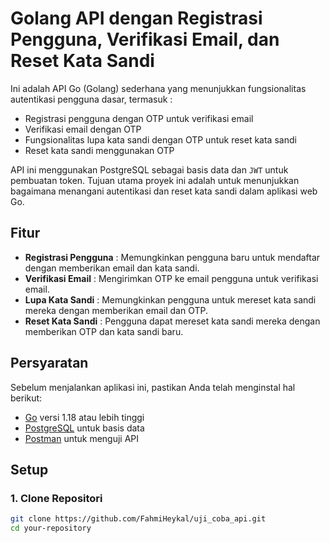 # Golang API dengan Registrasi Pengguna, Verifikasi Email, dan Reset Kata Sandi

Ini adalah API Go (Golang) sederhana yang menunjukkan fungsionalitas autentikasi pengguna dasar, termasuk :
- Registrasi pengguna dengan OTP untuk verifikasi email
- Verifikasi email dengan OTP
- Fungsionalitas lupa kata sandi dengan OTP untuk reset kata sandi
- Reset kata sandi menggunakan OTP

API ini menggunakan PostgreSQL sebagai basis data dan `JWT` untuk pembuatan token. Tujuan utama proyek ini adalah untuk menunjukkan bagaimana menangani autentikasi dan reset kata sandi dalam aplikasi web Go.

## Fitur
- **Registrasi Pengguna** : Memungkinkan pengguna baru untuk mendaftar dengan memberikan email dan kata sandi.
- **Verifikasi Email** : Mengirimkan OTP ke email pengguna untuk verifikasi email.
- **Lupa Kata Sandi** : Memungkinkan pengguna untuk mereset kata sandi mereka dengan memberikan email dan OTP.
- **Reset Kata Sandi** : Pengguna dapat mereset kata sandi mereka dengan memberikan OTP dan kata sandi baru.

## Persyaratan
Sebelum menjalankan aplikasi ini, pastikan Anda telah menginstal hal berikut:

- [Go](https://golang.org/dl/) versi 1.18 atau lebih tinggi
- [PostgreSQL](https://www.postgresql.org/download/) untuk basis data
- [Postman](https://www.postman.com/downloads/) untuk menguji API

## Setup

### 1. Clone Repositori

```bash
git clone https://github.com/FahmiHeykal/uji_coba_api.git
cd your-repository
